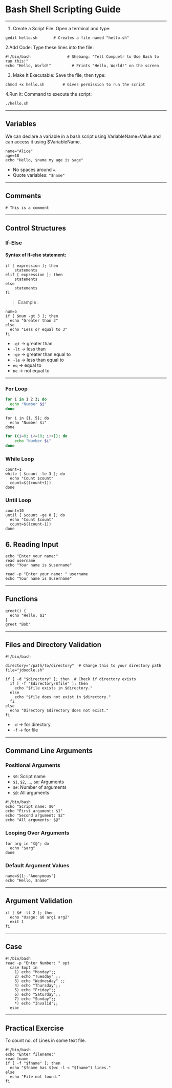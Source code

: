 
# Bash Shell Scripting Guide

---
1. Create a Script File: Open a terminal and type:
```
gedit hello.sh       # Creates a file named "hello.sh"  
```
2.Add Code:
Type these lines into the file:
```
#!/bin/bash                # Shebang: "Tell Compuetr to Use Bash to run this!"  
echo "Hello, World!"         # Prints "Hello, World!" on the screen  
```

3. Make It Executable: Save the file, then type:
```
chmod +x hello.sh        # Gives permission to run the script   
```
4.Run It: Command to execute the script:
```
./hello.sh 
```
---


## Variables
 We can declare a variable in a bash script using VariableName=Value and can access it using $VariableName.
```
name="Alice"
age=18
echo "Hello, $name my age is $age"
```

- No spaces around `=`.
- Quote variables: `"$name"`

---

## Comments

```
# This is a comment
```

---

## Control Structures

### If-Else

#### Syntax of If-else statement:

```
if [ expression ]; then
    statements
elif [ expression ]; then
    statements
else 
    statements
fi
```
> Example : 
```
num=5
if [ $num -gt 3 ]; then
  echo "Greater than 3"
else
  echo "Less or equal to 3"
fi
```

- `-gt` -> greater than
- `-lt` -> less than
- `-ge` -> greater than equal to
- `-le` -> less than equal to
- `eq` -> equal to
- `ne` -> not equal to

---

### For Loop

```bash
for i in 1 2 3; do
  echo "Number $i"
done
```
```
for i in {1..5}; do
  echo "Number $i"
done
```

```bash
for ((i=0; i<=10; i++)); do
    echo "Number $i"
done
```

### While Loop

```
count=1
while [ $count -le 3 ]; do
  echo "Count $count"
  count=$((count+1))
done
```

### Until Loop

```
count=10
until [ $count -ge 0 ]; do
  echo "Count $count"
  count=$((count-1))
done
```

## 6. Reading Input

```
echo "Enter your name:"
read username
echo "Your name is $username"
```

```
read -p "Enter your name: " username
echo "Your name is $username"
```

---

## Functions

```
greet() {
  echo "Hello, $1"
}
greet "Bob"
```

---


## Files and  Directory Validation

```
#!/bin/bash

directory="/path/to/directory"  # Change this to your directory path
file="jdoodle.sh"

if [ -d "$directory" ]; then  # Check if directory exists
  if [ -f "$directory/$file" ]; then
    echo "$file exists in $directory."
  else
    echo "$file does not exist in $directory."
  fi
else
  echo "Directory $directory does not exist."
fi
```

- `-d` -> for directory
- `-f` -> for file
---

## Command Line Arguments

### Positional Arguments

- `$0`: Script name
- `$1`, `$2`, ..., `$n`: Arguments
- `$#`: Number of arguments
- `$@`: All arguments

```
#!/bin/bash
echo "Script name: $0"
echo "First argument: $1"
echo "Second argument: $2"
echo "All arguments: $@"
```

### Looping Over Arguments

```
for arg in "$@"; do
  echo "$arg"
done
```

### Default Argument Values

```
name=${1:-"Anonymous"}
echo "Hello, $name"
```

---

## Argument Validation

```
if [ $# -lt 2 ]; then
  echo "Usage: $0 arg1 arg2"
  exit 1
fi
```

---

## Case 

```
#!/bin/bash
read -p "Enter Number: " opt
  case $opt in
    1) echo "Monday";;
    2) echo "Tuesday" ;;
    3) echo "Wednesday" ;;
    4) echo "Thursday";;
    5) echo "Friday";;
    6) echo "Saturday";;
    7) echo "Sunday";;
    *) echo "Invalid";;
  esac
```

---

## Practical Exercise
 To count no. of Lines in some text file.
```
#!/bin/bash
echo "Enter filename:"
read fname
if [ -f "$fname" ]; then
  echo "$fname has $(wc -l < "$fname") lines."
else
  echo "File not found."
fi
```
